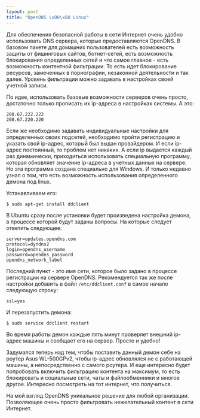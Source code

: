 ```yaml
--- 
layout: post
title: "OpenDNS \xD0\xB8 Linux"
---
```

Для обеспечения безопасной работы в сети Интернет очень удобно использовать DNS сервера, которые предоставляются OpenDNS. В базовом пакете для домашних пользователей есть возможность защиты от фишинговых сайтов, ботнет-сетей, есть возможность блокирования определенных сетей и что самое главное - есть возможность контентной фильтрации. То есть идет блокирование ресурсов, замеченных в порнографии, незаконной деятельности и так далее. Уровень фильтрации можно задавать в настройках своей учетной записи.
<!--more-->
По идее, использовать базовые возможности серверов очень просто, достаточно только прописать их ip-адреса в настройках системы. А это:
<pre><code>208.67.222.222 
208.67.220.220</code></pre>

Если же необходимо задавать индивидуальные настройки для определенных своих подсетей, необходимо пройти регистрацию и указать свой ip-адрес, который был выдан провайдером. И если ip-адрес постоянный, то проблем нет никаких. А если ip выдается каждый раз динамически, приходиться использовать специальную программу, которая обновляет значение ip-адреса в учетных данных на сервере. Но эта программа создана специально для Windows. И только недавно узнал о том, что есть возможность использования определенного демона под linux.

Устанавливаем его:
<pre><code>$ sudo apt-get install ddclient</code></pre>

В Ubuntu сразу после установки будет произведена настройка демона, в процессе которой будут заданы вопросы. На которые следует ответить следующее:
<pre><code>server=updates.opendns.com 
protocol=dyndns2           
login=opendns_username     
password=opendns_password  
opendns_network_label</code></pre>

Последний пункт - это имя сети, которое было задано в процессе регистрации на сервере OpenDNS. Рекомендуется так же после настройки добавить в файл <code>/etc/ddclient.conf</code> в самое начало следующую строку:
<pre><code>ssl=yes</code></pre>

И перезапустить демона:
<pre><code>$ sudo service ddclient restart</code></pre>

Во время работы демон каждые пять минут проверяет внешний ip-адрес машины и сообщает его на сервер. Просто и удобно!

Задумался теперь над тем, чтобы поставить данный демон себе на роутер Asus WL-500GPv2, чтобы ip-адрес обновлялся не с работающей машины, а непосредственно с самого роутера. И еще интересно будет попробовать включить фильтрацию контента на максимум, то есть блокировать и социальные сети, чаты и файлообменники и многое другое. Интересно посмотреть на тот интернет, что получиться.

На мой взгляд OpenDNS уникальное решение для любой организации. Позволяющее очень просто фильтровать нежелательный контент в сети Интернет.
